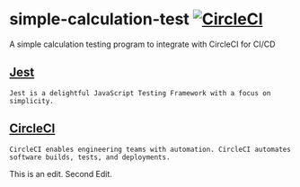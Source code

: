 # simple-calculation-test [![CircleCI](https://circleci.com/gh/lzguangzl/simple-calculation-test.svg?style=svg)](https://circleci.com/gh/lzguangzl/simple-calculation-test)

A simple calculation testing program to integrate with CircleCI for CI/CD

## [Jest](https://jestjs.io/)

```
Jest is a delightful JavaScript Testing Framework with a focus on simplicity.
```

## [CircleCI](https://circleci.com/)

```
CircleCI enables engineering teams with automation. CircleCI automates software builds, tests, and deployments.
```
This is an edit.
Second Edit.